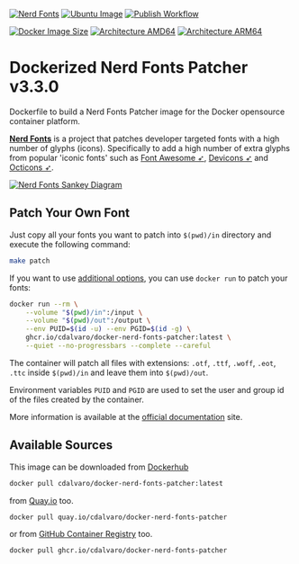 [![Nerd Fonts][nerdfonts_badge]][nerdfonts_release_notes]
[![Ubuntu Image][ubuntu_badge]][ubuntu_hub_docker]
[![Publish Workflow][github_publish_badge]][github_publish_workflow]

[![Docker Image Size][docker_size_badge]][docker_hub_tags]
[![Architecture AMD64][arch_amd64_badge]][arch_link]
[![Architecture ARM64][arch_arm64_badge]][arch_link]

# Dockerized Nerd Fonts Patcher v3.3.0

Dockerfile to build a Nerd Fonts Patcher image for the Docker opensource container platform.

[**Nerd Fonts**](https://www.nerdfonts.com) is a project that patches developer targeted fonts with a high number of
glyphs (icons).
Specifically to add a high number of extra glyphs from popular 'iconic fonts' such as
[Font Awesome ➶][font-awesome], [Devicons ➶][vorillaz-devicons] and [Octicons ➶][octicons].

<div style="alignment: center">
  <a href="https://github.com/ryanoasis/nerd-fonts">
    <img src="https://www.nerdfonts.com/assets/img/sankey-glyphs-combined-diagram.png" alt="Nerd Fonts Sankey Diagram">
  </a>
</div>

## Patch Your Own Font

Just copy all your fonts you want to patch into `$(pwd)/in` directory and execute the following command:

```sh
make patch
```

If you want to use [additional options](https://github.com/ryanoasis/nerd-fonts/wiki/ScriptOptions), you can use `docker run` to patch your fonts:

```sh
docker run --rm \
    --volume "$(pwd)/in":/input \
    --volume "$(pwd)/out":/output \
    --env PUID=$(id -u) --env PGID=$(id -g) \
    ghcr.io/cdalvaro/docker-nerd-fonts-patcher:latest \
    --quiet --no-progressbars --complete --careful
```

The container will patch all files with extensions: `.otf`, `.ttf`, `.woff`, `.eot`, `.ttc` inside `$(pwd)/in` and
leave them into `$(pwd)/out`.

Environment variables `PUID` and `PGID` are used to set the user and group id of the files created by the container.

More information is available at the [official documentation][patch-your-own-font] site.

## Available Sources

This image can be downloaded from [Dockerhub](https://hub.docker.com/r/cdalvaro/docker-nerd-fonts-patcher/)

```sh
docker pull cdalvaro/docker-nerd-fonts-patcher:latest
```

from [Quay.io](https://quay.io/repository/cdalvaro/docker-nerd-fonts-patcher) too.

```sh
docker pull quay.io/cdalvaro/docker-nerd-fonts-patcher
```

or from [GitHub Container Registry](https://ghcr.io/cdalvaro/docker-nerd-fonts-patcher) too.

```sh
docker pull ghcr.io/cdalvaro/docker-nerd-fonts-patcher
```

[nerdfonts_badge]: https://img.shields.io/badge/Nerd%20Fonts-v3.3.0-lightgrey.svg
[nerdfonts_release_notes]: https://github.com/ryanoasis/nerd-fonts/releases/tag/v3.3.0 "Nerd Fonts Release Notes"
[ubuntu_badge]: https://img.shields.io/badge/ubuntu-noble--20241015-E95420.svg?logo=Ubuntu
[ubuntu_hub_docker]: https://hub.docker.com/_/ubuntu/ "Ubuntu Image"
[github_publish_badge]: https://github.com/cdalvaro/docker-nerd-fonts-patcher/actions/workflows/publish.yml/badge.svg
[github_publish_workflow]: https://github.com/cdalvaro/docker-nerd-fonts-patcher/actions/workflows/publish.yml
[docker_size_badge]: https://img.shields.io/docker/image-size/cdalvaro/docker-nerd-fonts-patcher/latest?logo=docker&color=2496ED
[docker_hub_tags]: https://hub.docker.com/repository/docker/cdalvaro/docker-nerd-fonts-patcher/tags
[arch_amd64_badge]: https://img.shields.io/badge/arch-amd64-inactive.svg
[arch_arm64_badge]: https://img.shields.io/badge/arch-arm64-inactive.svg
[arch_link]: https://github.com/users/cdalvaro/packages/container/package/docker-nerd-fonts-patcher
[vorillaz-devicons]: https://vorillaz.github.io/devicons/
[font-awesome]: https://github.com/FortAwesome/Font-Awesome
[octicons]: https://github.com/primer/octicons
[patch-your-own-font]: https://github.com/ryanoasis/nerd-fonts/blob/master/readme.md#option-8-patch-your-own-font
